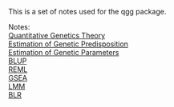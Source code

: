 This is a set of notes used for the qgg package.  

Notes:  
[Quantitative Genetics Theory](https://psoerensen.github.io/qgnotes/Quantitative-Genetics-Theory.pdf)  
[Estimation of Genetic Predisposition](https://psoerensen.github.io/qgnotes/Estimation-of-Genetic-Predisposition.pdf)  
[Estimation of Genetic Parameters](https://psoerensen.github.io/qgnotes/Estimation-of-Genetic-Parameters.pdf)  
[BLUP](https://psoerensen.github.io/qgnotes/BLUP.pdf)  
[REML](https://psoerensen.github.io/qgnotes/REML.pdf)  
[GSEA](https://psoerensen.github.io/qgnotes/GSEA.pdf)  
[LMM](https://psoerensen.github.io/qgnotes/LMM.pdf)  
[BLR](https://psoerensen.github.io/qgnotes/BLR.pdf)  



